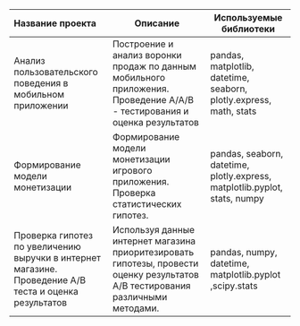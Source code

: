 | Название проекта | Описание | Используемые библиотеки |
|:-----------------|----------|-------------------------|
|Анализ пользовательского поведения в мобильном приложении|Построение и анализ воронки продаж по данным мобильного приложения. Проведение A/A/B - тестирования и оценка результатов|pandas, matplotlib, datetime, seaborn, plotly.express, math, stats|
|Формирование модели монетизации|Формирование модели монетизации игрового приложения. Проверка статистических гипотез.|pandas, seaborn, datetime, plotly.express, matplotlib.pyplot, stats, numpy|
|Проверка гипотез по увеличению выручки в интернет магазине. Проведение A/B теста и оценка результатов|Используя данные интернет магазина приоритезировать гипотезы, провести оценку результатов A/B тестирования различными методами.|pandas, numpy, datetime, matplotlib.pyplot ,scipy.stats|
